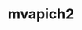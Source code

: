 ---
title: "mvapich2"
layout: cache
categories: [package, develop]
meta: {"versions": ["2.3.7-1"], "compilers": ["gcc@=7.5.0"], "oss": ["ubuntu18.04"], "platforms": ["linux"], "targets": ["x86_64_v3"], "stacks": ["radiuss", "root"], "num_specs": 12, "num_specs_by_stack": {"radiuss": 12, "root": 12}}
spec_details: [{"hash": "pf6rllblonjvoreylcghb5wpyajndaar", "compiler": "gcc@=7.5.0", "versions": ["2.3.7-1"], "os": "ubuntu18.04", "platform": "linux", "target": "x86_64_v3", "variants": ["~alloca", "build_system=autotools", "ch3_rank_bits=32", "~cuda", "~debug", "fabrics=mrail", "file_systems=auto", "~hwloc_graphics", "~hwlocv2", "patches=750f9f2,d98d8e7", "process_managers=auto", "+regcache", "threads=multiple", "+wrapperrpath"], "stacks": ["radiuss", "root"], "size": "-", "tarball": "https://binaries.spack.io/develop/build_cache/linux-ubuntu18.04-x86_64_v3/gcc-7.5.0/mvapich2-2.3.7-1/linux-ubuntu18.04-x86_64_v3-gcc-7.5.0-mvapich2-2.3.7-1-pf6rllblonjvoreylcghb5wpyajndaar.spack"}, {"hash": "7ycxfnoe4nq3svsych4v6yl3kgkehadb", "compiler": "gcc@=7.5.0", "versions": ["2.3.7-1"], "os": "ubuntu18.04", "platform": "linux", "target": "x86_64_v3", "variants": ["~alloca", "build_system=autotools", "ch3_rank_bits=32", "~cuda", "~debug", "fabrics=mrail", "file_systems=auto", "~hwloc_graphics", "~hwlocv2", "patches=750f9f2,d98d8e7", "process_managers=auto", "+regcache", "threads=multiple", "+wrapperrpath"], "stacks": ["radiuss", "root"], "size": "-", "tarball": "https://binaries.spack.io/develop/build_cache/linux-ubuntu18.04-x86_64_v3/gcc-7.5.0/mvapich2-2.3.7-1/linux-ubuntu18.04-x86_64_v3-gcc-7.5.0-mvapich2-2.3.7-1-7ycxfnoe4nq3svsych4v6yl3kgkehadb.spack"}, {"hash": "v6lbaqlnmo7q2zoaydhuerjnmpoc3lif", "compiler": "gcc@=7.5.0", "versions": ["2.3.7-1"], "os": "ubuntu18.04", "platform": "linux", "target": "x86_64_v3", "variants": ["~alloca", "build_system=autotools", "ch3_rank_bits=32", "~cuda", "~debug", "fabrics=mrail", "file_systems=auto", "~hwloc_graphics", "~hwlocv2", "patches=750f9f2,d98d8e7", "process_managers=auto", "+regcache", "threads=multiple", "+wrapperrpath"], "stacks": ["radiuss", "root"], "size": "-", "tarball": "https://binaries.spack.io/develop/build_cache/linux-ubuntu18.04-x86_64_v3/gcc-7.5.0/mvapich2-2.3.7-1/linux-ubuntu18.04-x86_64_v3-gcc-7.5.0-mvapich2-2.3.7-1-v6lbaqlnmo7q2zoaydhuerjnmpoc3lif.spack"}, {"hash": "pmxx3km5x5lbhgp5kfx5hcy6afznvtes", "compiler": "gcc@=7.5.0", "versions": ["2.3.7-1"], "os": "ubuntu18.04", "platform": "linux", "target": "x86_64_v3", "variants": ["~alloca", "build_system=autotools", "ch3_rank_bits=32", "~cuda", "~debug", "fabrics=mrail", "file_systems=auto", "~hwloc_graphics", "~hwlocv2", "patches=750f9f2,d98d8e7", "process_managers=auto", "+regcache", "threads=multiple", "+wrapperrpath"], "stacks": ["radiuss", "root"], "size": "-", "tarball": "https://binaries.spack.io/develop/build_cache/linux-ubuntu18.04-x86_64_v3/gcc-7.5.0/mvapich2-2.3.7-1/linux-ubuntu18.04-x86_64_v3-gcc-7.5.0-mvapich2-2.3.7-1-pmxx3km5x5lbhgp5kfx5hcy6afznvtes.spack"}, {"hash": "iltpglol4xwtm4ww4hgusip7645mqsz7", "compiler": "gcc@=7.5.0", "versions": ["2.3.7-1"], "os": "ubuntu18.04", "platform": "linux", "target": "x86_64_v3", "variants": ["~alloca", "build_system=autotools", "ch3_rank_bits=32", "~cuda", "~debug", "fabrics=mrail", "file_systems=auto", "~hwloc_graphics", "~hwlocv2", "patches=750f9f2,d98d8e7", "process_managers=auto", "+regcache", "threads=multiple", "+wrapperrpath"], "stacks": ["radiuss", "root"], "size": "-", "tarball": "https://binaries.spack.io/develop/build_cache/linux-ubuntu18.04-x86_64_v3/gcc-7.5.0/mvapich2-2.3.7-1/linux-ubuntu18.04-x86_64_v3-gcc-7.5.0-mvapich2-2.3.7-1-iltpglol4xwtm4ww4hgusip7645mqsz7.spack"}, {"hash": "g4muoht4kvniqlp635nhfrsrtkewyj2a", "compiler": "gcc@=7.5.0", "versions": ["2.3.7-1"], "os": "ubuntu18.04", "platform": "linux", "target": "x86_64_v3", "variants": ["~alloca", "build_system=autotools", "ch3_rank_bits=32", "~cuda", "~debug", "fabrics=mrail", "file_systems=auto", "~hwloc_graphics", "~hwlocv2", "patches=750f9f2,d98d8e7", "process_managers=auto", "+regcache", "threads=multiple", "+wrapperrpath"], "stacks": ["radiuss", "root"], "size": "-", "tarball": "https://binaries.spack.io/develop/build_cache/linux-ubuntu18.04-x86_64_v3/gcc-7.5.0/mvapich2-2.3.7-1/linux-ubuntu18.04-x86_64_v3-gcc-7.5.0-mvapich2-2.3.7-1-g4muoht4kvniqlp635nhfrsrtkewyj2a.spack"}, {"hash": "m63rg3lmvy4fwzrz4ou3h3utqn4m3wvj", "compiler": "gcc@=7.5.0", "versions": ["2.3.7-1"], "os": "ubuntu18.04", "platform": "linux", "target": "x86_64_v3", "variants": ["~alloca", "build_system=autotools", "ch3_rank_bits=32", "~cuda", "~debug", "fabrics=mrail", "file_systems=auto", "~hwloc_graphics", "~hwlocv2", "patches=750f9f2,d98d8e7", "process_managers=auto", "+regcache", "threads=multiple", "+wrapperrpath"], "stacks": ["radiuss", "root"], "size": "-", "tarball": "https://binaries.spack.io/develop/build_cache/linux-ubuntu18.04-x86_64_v3/gcc-7.5.0/mvapich2-2.3.7-1/linux-ubuntu18.04-x86_64_v3-gcc-7.5.0-mvapich2-2.3.7-1-m63rg3lmvy4fwzrz4ou3h3utqn4m3wvj.spack"}, {"hash": "zdygu4l3uoyrln3dfcwy4ygltcazky55", "compiler": "gcc@=7.5.0", "versions": ["2.3.7-1"], "os": "ubuntu18.04", "platform": "linux", "target": "x86_64_v3", "variants": ["~alloca", "build_system=autotools", "ch3_rank_bits=32", "~cuda", "~debug", "fabrics=mrail", "file_systems=auto", "~hwloc_graphics", "~hwlocv2", "patches=750f9f2,d98d8e7", "process_managers=auto", "+regcache", "threads=multiple", "+wrapperrpath"], "stacks": ["radiuss", "root"], "size": "-", "tarball": "https://binaries.spack.io/develop/build_cache/linux-ubuntu18.04-x86_64_v3/gcc-7.5.0/mvapich2-2.3.7-1/linux-ubuntu18.04-x86_64_v3-gcc-7.5.0-mvapich2-2.3.7-1-zdygu4l3uoyrln3dfcwy4ygltcazky55.spack"}, {"hash": "ju4zsaqffpsqz7ywzf4dw75n25edbokv", "compiler": "gcc@=7.5.0", "versions": ["2.3.7-1"], "os": "ubuntu18.04", "platform": "linux", "target": "x86_64_v3", "variants": ["~alloca", "build_system=autotools", "ch3_rank_bits=32", "~cuda", "~debug", "fabrics=mrail", "file_systems=auto", "~hwloc_graphics", "~hwlocv2", "patches=750f9f2,d98d8e7", "process_managers=auto", "+regcache", "threads=multiple", "+wrapperrpath"], "stacks": ["radiuss", "root"], "size": "-", "tarball": "https://binaries.spack.io/develop/build_cache/linux-ubuntu18.04-x86_64_v3/gcc-7.5.0/mvapich2-2.3.7-1/linux-ubuntu18.04-x86_64_v3-gcc-7.5.0-mvapich2-2.3.7-1-ju4zsaqffpsqz7ywzf4dw75n25edbokv.spack"}, {"hash": "sv4knkpsgqgy66cbfehnfhz5dpyhhrtc", "compiler": "gcc@=7.5.0", "versions": ["2.3.7-1"], "os": "ubuntu18.04", "platform": "linux", "target": "x86_64_v3", "variants": ["~alloca", "build_system=autotools", "ch3_rank_bits=32", "~cuda", "~debug", "fabrics=mrail", "file_systems=auto", "~hwloc_graphics", "~hwlocv2", "patches=750f9f2,d98d8e7", "process_managers=auto", "+regcache", "threads=multiple", "+wrapperrpath"], "stacks": ["radiuss", "root"], "size": "-", "tarball": "https://binaries.spack.io/develop/build_cache/linux-ubuntu18.04-x86_64_v3/gcc-7.5.0/mvapich2-2.3.7-1/linux-ubuntu18.04-x86_64_v3-gcc-7.5.0-mvapich2-2.3.7-1-sv4knkpsgqgy66cbfehnfhz5dpyhhrtc.spack"}, {"hash": "zevdnf53gr63tn5pgyosoctqsshagweo", "compiler": "gcc@=7.5.0", "versions": ["2.3.7-1"], "os": "ubuntu18.04", "platform": "linux", "target": "x86_64_v3", "variants": ["~alloca", "build_system=autotools", "ch3_rank_bits=32", "~cuda", "~debug", "fabrics=mrail", "file_systems=auto", "~hwloc_graphics", "~hwlocv2", "patches=750f9f2,d98d8e7", "process_managers=auto", "+regcache", "threads=multiple", "+wrapperrpath"], "stacks": ["radiuss", "root"], "size": "-", "tarball": "https://binaries.spack.io/develop/build_cache/linux-ubuntu18.04-x86_64_v3/gcc-7.5.0/mvapich2-2.3.7-1/linux-ubuntu18.04-x86_64_v3-gcc-7.5.0-mvapich2-2.3.7-1-zevdnf53gr63tn5pgyosoctqsshagweo.spack"}, {"hash": "4sliljwkjpgqjbtdukxjh36ca4yacux2", "compiler": "gcc@=7.5.0", "versions": ["2.3.7-1"], "os": "ubuntu18.04", "platform": "linux", "target": "x86_64_v3", "variants": ["~alloca", "build_system=autotools", "ch3_rank_bits=32", "~cuda", "~debug", "fabrics=mrail", "file_systems=auto", "~hwloc_graphics", "~hwlocv2", "patches=750f9f2,d98d8e7", "process_managers=auto", "+regcache", "threads=multiple", "+wrapperrpath"], "stacks": ["radiuss", "root"], "size": "-", "tarball": "https://binaries.spack.io/develop/build_cache/linux-ubuntu18.04-x86_64_v3/gcc-7.5.0/mvapich2-2.3.7-1/linux-ubuntu18.04-x86_64_v3-gcc-7.5.0-mvapich2-2.3.7-1-4sliljwkjpgqjbtdukxjh36ca4yacux2.spack"}]
---